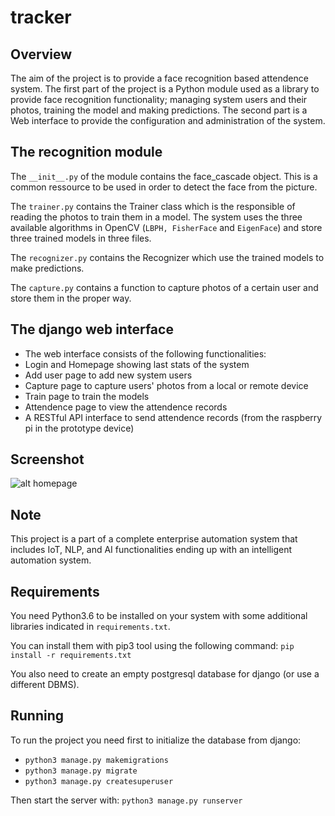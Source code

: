 # tracker

## Overview

The aim of the project is to provide a face recognition based attendence system.
The first part of the project is a Python module used as a library to provide face recognition functionality; managing system users and their photos, training the model and making predictions.
The second part is a Web interface to provide the configuration and administration of the system.

## The recognition module
The ```__init__.py``` of the module contains the face_cascade object. This is a common ressource to be used in order to detect the face from the picture.

The ```trainer.py``` contains the Trainer class which is the responsible of reading the photos to train them in a model.
The system uses the three available algorithms in OpenCV (```LBPH, FisherFace``` and ```EigenFace```) and store three trained models in three files.

The ```recognizer.py``` contains the Recognizer which use the trained models to make predictions.

The ```capture.py``` contains a function to capture photos of a certain user and store them in the proper way.


## The django web interface
- The web interface consists of the following functionalities:
- Login and Homepage showing last stats of the system
- Add user page to add new system users
- Capture page to capture users' photos from a local or remote device
- Train page to train the models
- Attendence page to view the attendence records
- A RESTful API interface to send attendence records (from the raspberry pi in the prototype device)

## Screenshot
![alt homepage](https://github.com/Husseinfo/tracker/blob/master/static/images/homepage.png?raw=true)

## Note
This project is a part of a complete enterprise automation system that includes IoT, NLP, and AI functionalities ending up with an intelligent automation system.

## Requirements
You need Python3.6 to be installed on your system with some additional libraries indicated in ```requirements.txt```.

You can install them with pip3 tool using the following command: ```pip install -r requirements.txt```

You also need to create an empty postgresql database for django (or use a different DBMS).

## Running
To run the project you need first to initialize the database from django:
- ```python3 manage.py makemigrations```
- ```python3 manage.py migrate```
- ```python3 manage.py createsuperuser```

Then start the server with:
```python3 manage.py runserver```
